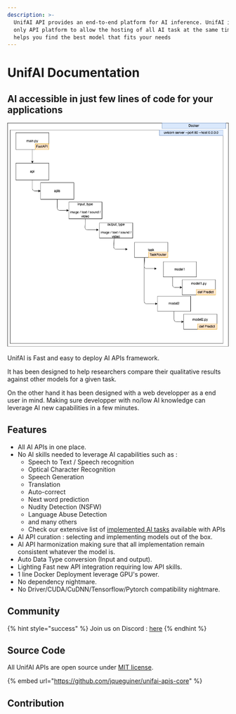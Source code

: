 ```yaml
---
description: >-
  UnifAI API provides an end-to-end platform for AI inference. UnifAI is the
  only API platform to allow the hosting of all AI task at the same time and
  helps you find the best model that fits your needs
---
```


# UnifAI Documentation

## AI accessible in just few lines of code for your applications

![](<.gitbook/assets/Untitled Diagram.drawio(3) (1).png>)

UnifAI is Fast and easy to deploy AI APIs framework.

It has been designed to help researchers compare their qualitative results against other models for a given task.

On the other hand it has been designed with a web developper as a end user in mind. Making sure developper with no/low AI knowledge can leverage AI new capabilities in a few minutes.

## Features

* All AI APIs in one place.
* No AI skills needed to leverage AI capabilities such as :
  * Speech to Text / Speech recognition
  * Optical Character Recognition
  * Speech Generation
  * Translation
  * Auto-correct
  * Next word prediction
  * Nudity Detection (NSFW)
  * Language Abuse Detection
  * and many others
  * Check our extensive list of [implemented AI tasks](aipi-basics/input-ouput-tasks.md) available with APIs
* AI API curation : selecting and implementing models out of the box.
* AI API harmonization making sure that all implementation remain consistent whatever the model is.
* Auto Data Type conversion (Input and output).
* Lighting Fast new API integration requiring low API skills.
* 1 line Docker Deployment leverage GPU's power.
* No dependency nightmare.
* No Driver/CUDA/CuDNN/Tensorflow/Pytorch compatibility nightmare.

## Community

{% hint style="success" %}
Join us on Discord : [here](https://discord.gg/m72Vzf2Kc4)
{% endhint %}

## Source Code

All UnifAI APIs are open source under [MIT license](https://choosealicense.com/licenses/mit/).

{% embed url="https://github.com/jqueguiner/unifai-apis-core" %}

## Contribution
